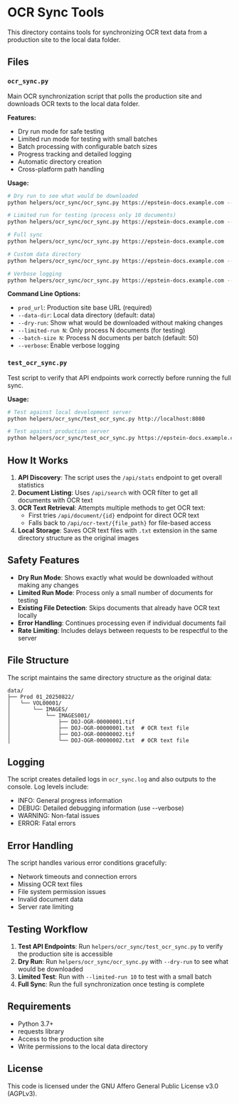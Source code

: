 # OCR Sync Tools

This directory contains tools for synchronizing OCR text data from a production site to the local data folder.

## Files

### `ocr_sync.py`
Main OCR synchronization script that polls the production site and downloads OCR texts to the local data folder.

**Features:**
- Dry run mode for safe testing
- Limited run mode for testing with small batches
- Batch processing with configurable batch sizes
- Progress tracking and detailed logging
- Automatic directory creation
- Cross-platform path handling

**Usage:**
```bash
# Dry run to see what would be downloaded
python helpers/ocr_sync/ocr_sync.py https://epstein-docs.example.com --dry-run

# Limited run for testing (process only 10 documents)
python helpers/ocr_sync/ocr_sync.py https://epstein-docs.example.com --limited-run 10

# Full sync
python helpers/ocr_sync/ocr_sync.py https://epstein-docs.example.com

# Custom data directory
python helpers/ocr_sync/ocr_sync.py https://epstein-docs.example.com --data-dir /path/to/data

# Verbose logging
python helpers/ocr_sync/ocr_sync.py https://epstein-docs.example.com --verbose
```

**Command Line Options:**
- `prod_url`: Production site base URL (required)
- `--data-dir`: Local data directory (default: data)
- `--dry-run`: Show what would be downloaded without making changes
- `--limited-run N`: Only process N documents (for testing)
- `--batch-size N`: Process N documents per batch (default: 50)
- `--verbose`: Enable verbose logging

### `test_ocr_sync.py`
Test script to verify that API endpoints work correctly before running the full sync.

**Usage:**
```bash
# Test against local development server
python helpers/ocr_sync/test_ocr_sync.py http://localhost:8080

# Test against production server
python helpers/ocr_sync/test_ocr_sync.py https://epstein-docs.example.com
```

## How It Works

1. **API Discovery**: The script uses the `/api/stats` endpoint to get overall statistics
2. **Document Listing**: Uses `/api/search` with OCR filter to get all documents with OCR text
3. **OCR Text Retrieval**: Attempts multiple methods to get OCR text:
   - First tries `/api/document/{id}` endpoint for direct OCR text
   - Falls back to `/api/ocr-text/{file_path}` for file-based access
4. **Local Storage**: Saves OCR text files with `.txt` extension in the same directory structure as the original images

## Safety Features

- **Dry Run Mode**: Shows exactly what would be downloaded without making any changes
- **Limited Run Mode**: Process only a small number of documents for testing
- **Existing File Detection**: Skips documents that already have OCR text locally
- **Error Handling**: Continues processing even if individual documents fail
- **Rate Limiting**: Includes delays between requests to be respectful to the server

## File Structure

The script maintains the same directory structure as the original data:
```
data/
├── Prod 01_20250822/
│   └── VOL00001/
│       └── IMAGES/
│           └── IMAGES001/
│               ├── DOJ-OGR-00000001.tif
│               ├── DOJ-OGR-00000001.txt  # OCR text file
│               ├── DOJ-OGR-00000002.tif
│               └── DOJ-OGR-00000002.txt  # OCR text file
```

## Logging

The script creates detailed logs in `ocr_sync.log` and also outputs to the console. Log levels include:
- INFO: General progress information
- DEBUG: Detailed debugging information (use --verbose)
- WARNING: Non-fatal issues
- ERROR: Fatal errors

## Error Handling

The script handles various error conditions gracefully:
- Network timeouts and connection errors
- Missing OCR text files
- File system permission issues
- Invalid document data
- Server rate limiting

## Testing Workflow

1. **Test API Endpoints**: Run `helpers/ocr_sync/test_ocr_sync.py` to verify the production site is accessible
2. **Dry Run**: Run `helpers/ocr_sync/ocr_sync.py` with `--dry-run` to see what would be downloaded
3. **Limited Test**: Run with `--limited-run 10` to test with a small batch
4. **Full Sync**: Run the full synchronization once testing is complete

## Requirements

- Python 3.7+
- requests library
- Access to the production site
- Write permissions to the local data directory

## License

This code is licensed under the GNU Affero General Public License v3.0 (AGPLv3).
